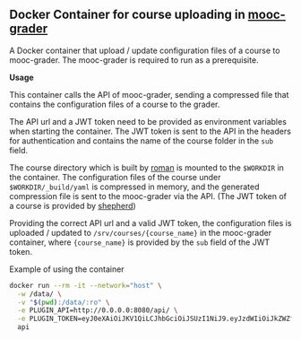 **Docker Container for course uploading in [mooc-grader](https://github.com/Aalto-LeTech/mooc-grader)**
----
A Docker container that upload / update configuration files of a course to mooc-grader. 
The mooc-grader is required to run as a prerequisite.


**Usage**

This container calls the API of mooc-grader, 
sending a compressed file that contains the configuration files of a course to the grader. 

The API url and a JWT token need to be provided as environment variables when starting the container. 
The JWT token is sent to the API in the headers for authentication 
and contains the name of the course folder in the `sub` field.

The course directory which is built by [roman](https://github.com/apluslms/roman) is mounted
to the `$WORKDIR` in the container. The configuration files of the course under `$WORKDIR/_build/yaml` 
is compressed in memory, and the generated compression file is sent to the mooc-grader via the API.
(The JWT token of a course is provided by [shepherd](https://github.com/apluslms/shepherd))

Providing the correct API url and a valid JWT token, 
the configuration files is uploaded / updated to `/srv/courses/{course_name}` in the mooc-grader container, 
where `{course_name}` is provided by the `sub` field of the JWT token.

Example of using the container
```bash
docker run --rm -it --network="host" \
  -w /data/ \
  -v "$(pwd):/data/:ro" \
  -e PLUGIN_API=http://0.0.0.0:8080/api/ \
  -e PLUGIN_TOKEN=eyJ0eXAiOiJKV1QiLCJhbGciOiJSUzI1NiJ9.eyJzdWIiOiJkZWZfY291cnNlIiwiaWF0IjoxNTYyODI4MzA0LCJpc3MiOiJzaGVw \
  api 
```
